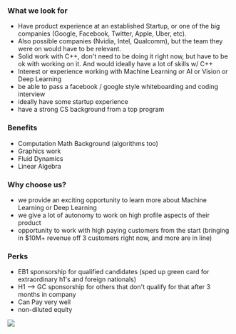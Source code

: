 


### What we look for
+ Have product experience at an established Startup, or one of the big companies (Google, Facebook, Twitter, Apple, Uber, etc).
+ Also possible companies (Nvidia, Intel, Qualcomm), but the team they were on would have to be relevant.  
+ Solid work with C++, don't need to be doing it right now, but have to be ok with working on it.  And would ideally have a lot of skills w/ C++
+ Interest or experience working with Machine Learning or AI or Vision or Deep Learning
+ be able to pass a facebook / google style whiteboarding and coding interview
+ ideally have some startup experience
+ have a strong CS background from a top program

### Benefits 
+ Computation Math Background (algorithms too)
+ Graphics work
+ Fluid Dynamics
+ Linear Algebra

### Why choose us?
+ we provide an exciting opportunity to learn more about Machine Learning or Deep Learning
+ we give a lot of autonomy to work on high profile aspects of their product
+ opportunity to work with high paying customers from the start (bringing in $10M+ revenue off 3 customers right now, and more are in line)

### Perks 
+ EB1 sponsorship for qualified candidates (sped up green card for extraordinary h1's and foreign nationals)
+ H1 --> GC sponsorship for others that don't qualify for that after 3 months in company
+ Can Pay very well 
+ non-diluted equity 


[<img src='https://dabuttonfactory.com/button.png?t=Apply&f=Calibri-Bold&ts=24&tc=fff&tshs=1&tshc=000&hp=20&vp=8&c=5&bgt=gradient&bgc=3d85c6&ebgc=073763'>](https://letsrockit.co/users/auth/github?job_id=uglsb3quywk-backend-engineer-c)
